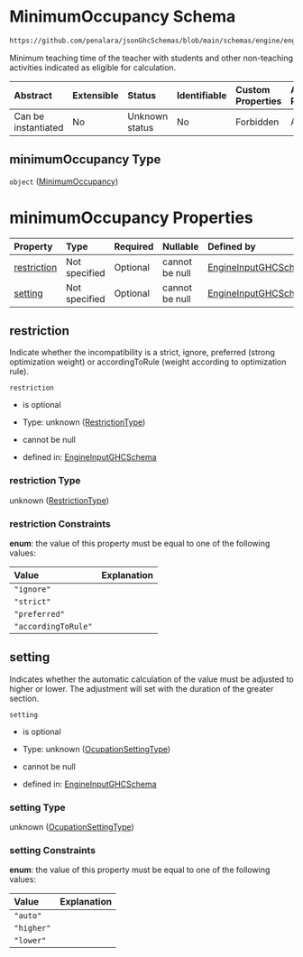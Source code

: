 # MinimumOccupancy Schema

```txt
https://github.com/penalara/jsonGhcSchemas/blob/main/schemas/engine/engineSpecification.schema.json#/definitions/dailyOcupation/properties/minimumOccupancy
```

Minimum teaching time of the teacher with students and other non-teaching activities indicated as eligible for calculation.

| Abstract            | Extensible | Status         | Identifiable | Custom Properties | Additional Properties | Access Restrictions | Defined In                                                                                               |
| :------------------ | :--------- | :------------- | :----------- | :---------------- | :-------------------- | :------------------ | :------------------------------------------------------------------------------------------------------- |
| Can be instantiated | No         | Unknown status | No           | Forbidden         | Allowed               | none                | [engineSpecification.schema.json\*](../../../out/engineSpecification.schema.json "open original schema") |

## minimumOccupancy Type

`object` ([MinimumOccupancy](enginespecification-definitions-dailyocupation-properties-minimumoccupancy.md))

# minimumOccupancy Properties

| Property                    | Type          | Required | Nullable       | Defined by                                                                                                                                                                                                                                                                                                             |
| :-------------------------- | :------------ | :------- | :------------- | :--------------------------------------------------------------------------------------------------------------------------------------------------------------------------------------------------------------------------------------------------------------------------------------------------------------------- |
| [restriction](#restriction) | Not specified | Optional | cannot be null | [EngineInputGHCSchema](enginespecification-definitions-dailyocupation-properties-minimumoccupancy-properties-restrictiontype.md "https://github.com/penalara/jsonGhcSchemas/blob/main/schemas/engine/engineSpecification.schema.json#/definitions/dailyOcupation/properties/minimumOccupancy/properties/restriction")  |
| [setting](#setting)         | Not specified | Optional | cannot be null | [EngineInputGHCSchema](enginespecification-definitions-dailyocupation-properties-minimumoccupancy-properties-ocupationsettingtype.md "https://github.com/penalara/jsonGhcSchemas/blob/main/schemas/engine/engineSpecification.schema.json#/definitions/dailyOcupation/properties/minimumOccupancy/properties/setting") |

## restriction

Indicate whether the incompatibility is a strict, ignore, preferred (strong optimization weight) or accordingToRule (weight according to optimization rule).

`restriction`

*   is optional

*   Type: unknown ([RestrictionType](enginespecification-definitions-dailyocupation-properties-minimumoccupancy-properties-restrictiontype.md))

*   cannot be null

*   defined in: [EngineInputGHCSchema](enginespecification-definitions-dailyocupation-properties-minimumoccupancy-properties-restrictiontype.md "https://github.com/penalara/jsonGhcSchemas/blob/main/schemas/engine/engineSpecification.schema.json#/definitions/dailyOcupation/properties/minimumOccupancy/properties/restriction")

### restriction Type

unknown ([RestrictionType](enginespecification-definitions-dailyocupation-properties-minimumoccupancy-properties-restrictiontype.md))

### restriction Constraints

**enum**: the value of this property must be equal to one of the following values:

| Value               | Explanation |
| :------------------ | :---------- |
| `"ignore"`          |             |
| `"strict"`          |             |
| `"preferred"`       |             |
| `"accordingToRule"` |             |

## setting

Indicates whether the automatic calculation of the value must be adjusted to higher or lower. The adjustment will set with the duration of the greater section.

`setting`

*   is optional

*   Type: unknown ([OcupationSettingType](enginespecification-definitions-dailyocupation-properties-minimumoccupancy-properties-ocupationsettingtype.md))

*   cannot be null

*   defined in: [EngineInputGHCSchema](enginespecification-definitions-dailyocupation-properties-minimumoccupancy-properties-ocupationsettingtype.md "https://github.com/penalara/jsonGhcSchemas/blob/main/schemas/engine/engineSpecification.schema.json#/definitions/dailyOcupation/properties/minimumOccupancy/properties/setting")

### setting Type

unknown ([OcupationSettingType](enginespecification-definitions-dailyocupation-properties-minimumoccupancy-properties-ocupationsettingtype.md))

### setting Constraints

**enum**: the value of this property must be equal to one of the following values:

| Value      | Explanation |
| :--------- | :---------- |
| `"auto"`   |             |
| `"higher"` |             |
| `"lower"`  |             |
